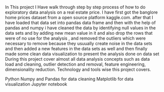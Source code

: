 In This  project I Have walk through step by step process of how to do exploratory data analysis on a real estate price. I have first got the  banglore home prices dataset from a open source platform kaggle.com. after that I have loaded that data set into pandas data frame and then with the help of pandas and numpy i have cleaned the data by identifying null values in the data sets and by adding  new mean value in it and also drop the rows that were of no use for the analysis , and removed the outliers which were necessary to remove because they usuually create noise in the data sets and then added a new features in the data sets as well and then finally made some clean data visualization  to present the analysis done on data set  During this project cover almost all data analysis concepts such as data load and cleaning, outlier detection and removal, feature engineering, dimensionality reduction. Technology and tools wise this project covers.

Python
Numpy and Pandas for data cleaning
Matplotlib for data visualization
Jupyter notebook
